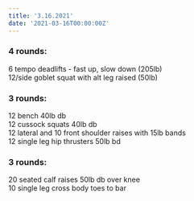 ```yaml
---
title: '3.16.2021'
date: '2021-03-16T00:00:00Z'
---
```


### 4 rounds:  
6 tempo deadlifts - fast up, slow down (205lb)  
12/side goblet squat with alt leg raised (50lb)      
  
### 3 rounds:  
12 bench 40lb db   
12 cussock squats 40lb db  
12 lateral and 10 front shoulder raises with 15lb bands  
12 single leg hip thrusters 50lb bd
  
### 3 rounds:  
20 seated calf raises 50lb db over knee    
10 single leg cross body toes to bar   
